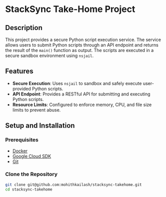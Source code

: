 # StackSync Take-Home Project

## Description

This project provides a secure Python script execution service. The service allows users to submit Python scripts through an API endpoint and returns the result of the `main()` function as output. The scripts are executed in a secure sandbox environment using `nsjail`.

## Features

- **Secure Execution**: Uses `nsjail` to sandbox and safely execute user-provided Python scripts.
- **API Endpoint**: Provides a RESTful API for submitting and executing Python scripts.
- **Resource Limits**: Configured to enforce memory, CPU, and file size limits to prevent abuse.

## Setup and Installation

### Prerequisites

- [Docker](https://docs.docker.com/get-docker/)
- [Google Cloud SDK](https://cloud.google.com/sdk/docs/install)
- [Git](https://git-scm.com/)

### Clone the Repository

```bash
git clone git@github.com:mohithkailash/stacksync-takehome.git
cd stacksync-takehome

